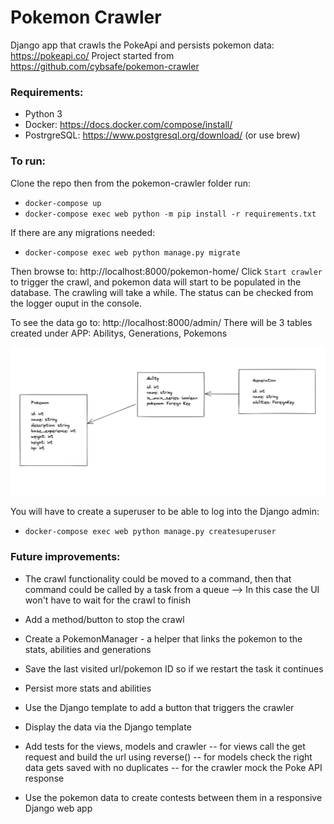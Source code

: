 # Pokemon Crawler

Django app that crawls the PokeApi and persists pokemon data: https://pokeapi.co/
Project started from https://github.com/cybsafe/pokemon-crawler

### Requirements:

* Python 3
* Docker: https://docs.docker.com/compose/install/
* PostrgreSQL: https://www.postgresql.org/download/ (or use brew)

### To run:
 
Clone the repo then from the pokemon-crawler folder run:
* `docker-compose up`
* `docker-compose exec web python -m pip install -r requirements.txt`

If there are any migrations needed:
* `docker-compose exec web python manage.py migrate`

Then browse to: http://localhost:8000/pokemon-home/
Click `Start crawler` to trigger the crawl, and pokemon data will start to be populated in the database.
The crawling will take a while. The status can be checked from the logger ouput in the console.

To see the data go to: http://localhost:8000/admin/
There will be 3 tables created under APP: Abilitys, Generations, Pokemons

![img.png](img.png)

You will have to create a superuser to be able to log into the Django admin:
* `docker-compose exec web python manage.py createsuperuser`



### Future improvements:
* The crawl functionality could be moved to a command, then that command could be called by a task from a queue
--> In this case the UI won't have to wait for the crawl to finish
* Add a method/button to stop the crawl
* Create a PokemonManager - a helper that links the pokemon to the stats, abilities and generations
* Save the last visited url/pokemon ID so if we restart the task it continues
* Persist more stats and abilities
* Use the Django template to add a button that triggers the crawler 
* Display the data via the Django template 
* Add tests for the views, models and crawler
-- for views call the get request and build the url using reverse()
-- for models check the right data gets saved with no duplicates
-- for the crawler mock the Poke API response

* Use the pokemon data to create contests between them in a responsive Django web app

